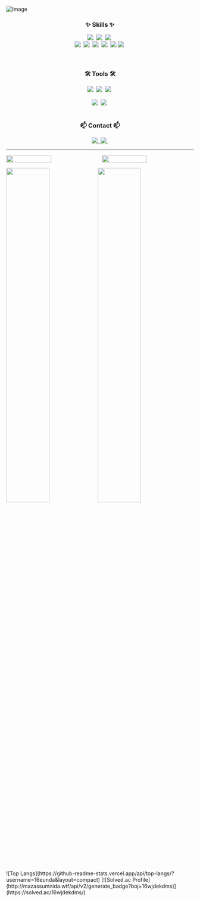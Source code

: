 <!-- 배너 -->
![Image](https://github.com/user-attachments/assets/9fb2edc9-03ab-4c32-95cc-f4bcd03fd826)

<!-- 내용 부분 -->
<h3 align="center">✨ Skills ✨</h3>
<div align="center">
  <img src="https://img.shields.io/badge/C%20Language-%23A8B9CC?style=for-the-badge&logo=c&logoColor=white" />&nbsp;
  <img src="https://img.shields.io/badge/C%2B%2B-%2300599C?style=for-the-badge&logo=c%2B%2B" />&nbsp;
  <img src="https://img.shields.io/badge/javascript-F7DF1E.svg?style=for-the-badge&logo=javascript&logoColor=20232a" />&nbsp;
</div>

<div align="center">
  <img src="https://img.shields.io/badge/Java-007396?style=for-the-badge&logo=OpenJDK&logoColor=white" />&nbsp;
  <img src="https://img.shields.io/badge/Spring%20Boot-%236DB33F?style=for-the-badge&logo=springboot&logoColor=black" />&nbsp;
  <img src="https://img.shields.io/badge/MySQL-%2300A4E4?style=for-the-badge&logo=mysql&logoColor=white" />&nbsp;
  <img src="https://img.shields.io/badge/Express.js-%23000000?style=for-the-badge&logo=express" />&nbsp;
  <img src="https://img.shields.io/badge/MongoDB-%2347A248?style=for-the-badge&logo=mongodb&logoColor=white" />
  <img src="https://img.shields.io/badge/Node.js-%2343853D?style=for-the-badge&logo=node.js&logoColor=white" />&nbsp;
</div>

<br>

<div align="center">

</div>

<br>

<h3 align="center">🛠 Tools 🛠</h3>
<div align="center">
  <img src="https://img.shields.io/badge/git-F05033.svg?style=for-the-badge&logo=git&logoColor=white" />&nbsp;
  <img src="https://img.shields.io/badge/github-181717.svg?style=for-the-badge&logo=github&logoColor=white" />&nbsp;
  <img src="https://img.shields.io/badge/Notion-F3F3F3.svg?style=for-the-badge&logo=notion&logoColor=black" />&nbsp;
</div>

<br>

<div align="center">
  <img src="https://img.shields.io/badge/VSCode-2C2C32.svg?style=for-the-badge&logo=visual-studio-code&logoColor=22ABF3" />&nbsp;
  <img src="https://img.shields.io/badge/jupyter-2C2C32.svg?style=for-the-badge&logo=jupyter&logoColor=F37726" />&nbsp;
</div>

<br>

<h3 align="center">📫 Contact 📫</h3>
<div align="center">
  <a href="mailto:16wjdekdms@gmail.com">
    <img src="https://img.shields.io/badge/16wjdekdms@gmail.com-D14836?style=for-the-badge&logo=gmail&logoColor=white"/>&nbsp
  </a>
  <a href="https://16eunda.github.io">
    <img src="https://img.shields.io/badge/Tech blog-1EBC8F?style=for-the-badge&logo=velog&logoColor=white" />&nbsp
  </a>
</div>


---
<div style="display: flex; align-items: center; justify-content: space-between;">
  <img src="https://github-readme-stats.vercel.app/api/top-langs/?username=16eunda&layout=compact" width="49%" />
  <img src="http://mazassumnida.wtf/api/v2/generate_badge?boj=16wjdekdms" width="49%" />
</div>
<p float="left">
  <img src="https://github-readme-stats.vercel.app/api/top-langs/?username=16eunda&layout=compact" width="48%" />
  <img src="http://mazassumnida.wtf/api/v2/generate_badge?boj=16wjdekdms" width="48%" />
</p>
<!-- 자주쓰는 언어 -->
![Top Langs](https://github-readme-stats.vercel.app/api/top-langs/?username=16eunda&layout=compact)
<!-- 백준 티어 -->
[![Solved.ac Profile](http://mazassumnida.wtf/api/v2/generate_badge?boj=16wjdekdms)](https://solved.ac/16wjdekdms/)
